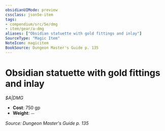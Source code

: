 ```yaml
---
obsidianUIMode: preview
cssclass: json5e-item
tags:
- compendium/src/5e/dmg
- item/gear/a-dmg
aliases: ["Obsidian statuette with gold fittings and inlay"]
SourceType: "Magic Item"
NoteIcon: magicitem
BookSource: Dungeon Master's Guide p. 135
---
```

# Obsidian statuette with gold fittings and inlay
*$A|DMG*  

- **Cost**: 750 gp
- **Weight**: ⏤

*Source: Dungeon Master's Guide p. 135*